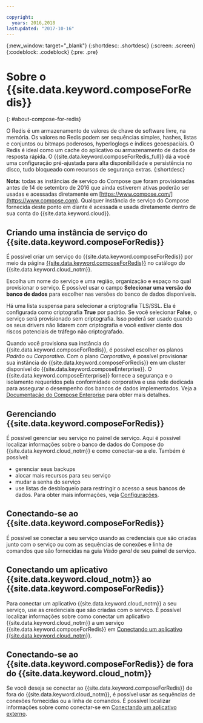 ```yaml
---

copyright:
  years: 2016,2018
lastupdated: "2017-10-16"
---
```


{:new_window: target="_blank"}
{:shortdesc: .shortdesc}
{:screen: .screen}
{:codeblock: .codeblock}
{:pre: .pre}

# Sobre o {{site.data.keyword.composeForRedis}}
{: #about-compose-for-redis}

O Redis é um armazenamento de valores de chave de software livre, na memória. Os valores no Redis podem ser sequências simples, hashes, listas e conjuntos ou bitmaps poderosos, hyperloglogs e índices geoespaciais. O Redis é ideal como um cache do aplicativo ou armazenamento de dados de resposta rápida. O {{site.data.keyword.composeForRedis_full}} dá a você uma configuração pré-ajustada para alta disponibilidade e persistência no disco, tudo bloqueado com recursos de segurança extras.
{:shortdesc}

**Nota:** todas as instâncias de serviço do Compose que foram
provisionadas antes de 14 de setembro de 2016 que ainda estiverem ativas poderão ser
usadas e acessadas diretamente em
[https://www.compose.com/](https://www.compose.com). Qualquer instância de serviço do Compose fornecida deste ponto em diante é acessada e usada diretamente dentro de sua conta do {{site.data.keyword.cloud}}.

## Criando uma instância de serviço do {{site.data.keyword.composeForRedis}}

É possível criar um serviço do {{site.data.keyword.composeForRedis}} por meio da página [{{site.data.keyword.composeForRedis}}](https://console.{DomainName}/catalog/services/compose-for-redis/) no catálogo do {{site.data.keyword.cloud_notm}}.

Escolha um nome do serviço e uma região, organização e espaço no qual provisionar o serviço. É possível usar o campo **Selecionar uma versão do banco de dados** para escolher nas versões do banco de dados disponíveis.

Há uma lista suspensa para selecionar a criptografia TLS/SSL. Ela é configurada como criptografia **True** por padrão. Se você selecionar **False**, o serviço será provisionado sem criptografia. Isso poderá ser usado quando os seus drivers não lidarem com criptografia e você estiver ciente dos riscos potenciais de tráfego não criptografado. 

Quando você provisiona sua instância do {{site.data.keyword.composeForRedis}}, é possível escolher os planos *Padrão* ou *Corporativo*. Com o plano *Corporativo*, é possível provisionar sua instância do {{site.data.keyword.composeForRedis}} em um cluster disponível do {{site.data.keyword.composeEnterprise}}. O {{site.data.keyword.composeEnterprise}} fornece a segurança e o isolamento requeridos pela conformidade corporativa e usa rede dedicada para assegurar o desempenho dos bancos de dados implementados. Veja a [Documentação do Compose Enterprise](../ComposeEnterprise/index.html) para obter mais detalhes.

## Gerenciando {{site.data.keyword.composeForRedis}}

É possível gerenciar seu serviço no painel de serviço. Aqui é possível localizar informações sobre o banco de dados do Compose do {{site.data.keyword.cloud_notm}} e como conectar-se a ele. Também é possível:
- gerenciar seus backups
- alocar mais recursos para seu serviço
- mudar a senha do serviço
- use listas de desbloqueio para restringir o acesso a seus bancos de dados. 
Para obter mais informações, veja [Configurações](./dashboard-settings.html).

## Conectando-se ao {{site.data.keyword.composeForRedis}}

É possível se conectar a seu serviço usando as credenciais que são criadas junto com o serviço ou com as sequências de conexões e linha de comandos que são fornecidas na guia *Visão geral* de seu painel de serviço.

## Conectando um aplicativo {{site.data.keyword.cloud_notm}} ao {{site.data.keyword.composeForRedis}}

Para conectar um aplicativo {{site.data.keyword.cloud_notm}} a seu serviço, use as credenciais que são criadas com o serviço. É possível localizar informações sobre como conectar um aplicativo {{site.data.keyword.cloud_notm}} a um serviço {{site.data.keyword.composeForRedis}} em [Conectando um aplicativo {{site.data.keyword.cloud_notm}}](./connecting-bluemix-app.html).

## Conectando-se ao {{site.data.keyword.composeForRedis}} de fora do {{site.data.keyword.cloud_notm}}

Se você deseja se conectar ao {{site.data.keyword.composeForRedis}} de fora do {{site.data.keyword.cloud_notm}}, é possível usar as sequências de conexões fornecidas ou a linha de comandos. É possível localizar informações sobre como conectar-se em [Conectando um aplicativo externo](./connecting-external.html).
